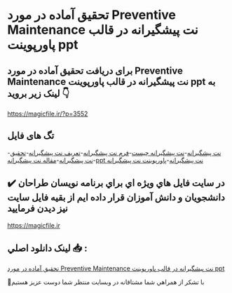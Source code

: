 # تحقیق آماده در مورد Preventive Maintenance نت پیشگیرانه در قالب پاورپوینت ppt

## برای دریافت تحقیق آماده در مورد Preventive Maintenance نت پیشگیرانه در قالب پاورپوینت ppt به لینک زیر بروید 👇

https://magicfile.ir/?p=3552

## تگ های فایل

-[نت پیشگیرانه](https://magicfile.ir/product/%d8%aa%d8%ad%d9%82%db%8c%d9%82-preventive-maintenance-%d9%86%d8%aa-%d9%be%db%8c%d8%b4%da%af%db%8c%d8%b1%d8%a7%d9%86%d9%87-%d8%af%d8%b1-%d9%be%d8%a7%d9%88%d8%b1%d9%be%d9%88%db%8c%d9%86%d8%aa/)-[نت پیشگیرانه چیست](https://magicfile.ir/product/%d8%aa%d8%ad%d9%82%db%8c%d9%82-preventive-maintenance-%d9%86%d8%aa-%d9%be%db%8c%d8%b4%da%af%db%8c%d8%b1%d8%a7%d9%86%d9%87-%d8%af%d8%b1-%d9%be%d8%a7%d9%88%d8%b1%d9%be%d9%88%db%8c%d9%86%d8%aa/)-[فرم نت پیشگیرانه](https://magicfile.ir/product/%d8%aa%d8%ad%d9%82%db%8c%d9%82-preventive-maintenance-%d9%86%d8%aa-%d9%be%db%8c%d8%b4%da%af%db%8c%d8%b1%d8%a7%d9%86%d9%87-%d8%af%d8%b1-%d9%be%d8%a7%d9%88%d8%b1%d9%be%d9%88%db%8c%d9%86%d8%aa/)-[تعریف نت پیشگیرانه](https://magicfile.ir/product/%d8%aa%d8%ad%d9%82%db%8c%d9%82-preventive-maintenance-%d9%86%d8%aa-%d9%be%db%8c%d8%b4%da%af%db%8c%d8%b1%d8%a7%d9%86%d9%87-%d8%af%d8%b1-%d9%be%d8%a7%d9%88%d8%b1%d9%be%d9%88%db%8c%d9%86%d8%aa/)-[تحقیق نت پیشگیرانه](https://magicfile.ir/product/%d8%aa%d8%ad%d9%82%db%8c%d9%82-preventive-maintenance-%d9%86%d8%aa-%d9%be%db%8c%d8%b4%da%af%db%8c%d8%b1%d8%a7%d9%86%d9%87-%d8%af%d8%b1-%d9%be%d8%a7%d9%88%d8%b1%d9%be%d9%88%db%8c%d9%86%d8%aa/)-[مقاله نت پیشگیرانه](https://magicfile.ir/product/%d8%aa%d8%ad%d9%82%db%8c%d9%82-preventive-maintenance-%d9%86%d8%aa-%d9%be%db%8c%d8%b4%da%af%db%8c%d8%b1%d8%a7%d9%86%d9%87-%d8%af%d8%b1-%d9%be%d8%a7%d9%88%d8%b1%d9%be%d9%88%db%8c%d9%86%d8%aa/)-[ppt نت پیشگیرانه](https://magicfile.ir/product/%d8%aa%d8%ad%d9%82%db%8c%d9%82-preventive-maintenance-%d9%86%d8%aa-%d9%be%db%8c%d8%b4%da%af%db%8c%d8%b1%d8%a7%d9%86%d9%87-%d8%af%d8%b1-%d9%be%d8%a7%d9%88%d8%b1%d9%be%d9%88%db%8c%d9%86%d8%aa/)-[پاورپوینت نت پیشگیرانه](https://magicfile.ir/product/%d8%aa%d8%ad%d9%82%db%8c%d9%82-preventive-maintenance-%d9%86%d8%aa-%d9%be%db%8c%d8%b4%da%af%db%8c%d8%b1%d8%a7%d9%86%d9%87-%d8%af%d8%b1-%d9%be%d8%a7%d9%88%d8%b1%d9%be%d9%88%db%8c%d9%86%d8%aa/)

## ✔️ در سايت فايل هاي ويژه اي براي برنامه نويسان طراحان دانشجويان و دانش آموزان قرار داده ايم از بقيه فايل سايت نيز ديدن فرماييد

https://magicfile.ir


## لينک دانلود اصلي 📥 :

[تحقیق آماده در مورد Preventive Maintenance نت پیشگیرانه در قالب پاورپوینت ppt](https://magicfile.ir/product/%d8%aa%d8%ad%d9%82%db%8c%d9%82-preventive-maintenance-%d9%86%d8%aa-%d9%be%db%8c%d8%b4%da%af%db%8c%d8%b1%d8%a7%d9%86%d9%87-%d8%af%d8%b1-%d9%be%d8%a7%d9%88%d8%b1%d9%be%d9%88%db%8c%d9%86%d8%aa/) 


🙏با تشکر از همراهي شما مشتاقانه در وبسایت منتظر شما دوست عزیز هستیم

